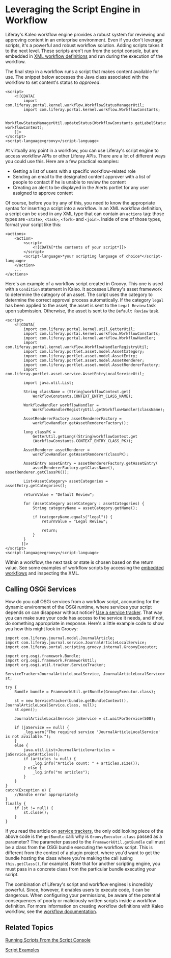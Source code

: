 # Leveraging the Script Engine in Workflow [](id=leveraging-the-script-engine-in-workflow)

Liferay's Kaleo workflow engine provides a robust system for reviewing and
approving content in an enterprise environment. Even if you don't leverage
scripts, it's a powerful and robust workflow solution. Adding scripts takes it
to the next level. These scripts aren't run from the script console, but are
embedded in 
[XML workflow definitions](/develop/tutorials/-/knowledge_base/7-1/crafting-xml-workflow-definitions) 
and run during the execution of the workflow.

The final step in a workflow runs a script that makes content available for use.
The snippet below accesses the Java class associated with the workflow to set
content's status to *approved*.

    <script>
        <![CDATA[
            import com.liferay.portal.kernel.workflow.WorkflowStatusManagerUtil;
            import com.liferay.portal.kernel.workflow.WorkflowConstants;

            WorkflowStatusManagerUtil.updateStatus(WorkflowConstants.getLabelStatus("approved"), workflowContext);
        ]]>
    </script>
    <script-language>groovy</script-language>

At virtually any point in a workflow, you can use Liferay's script engine to
access workflow APIs or other Liferay APIs. There are a lot of different ways
you could use this. Here are a few practical examples:

-  Getting a list of users with a specific workflow-related role
-  Sending an email to the designated content approver with a list of people to
   contact if he is unable to review the content
-  Creating an alert to be displayed in the Alerts portlet for any user assigned
   to approve content

Of course, before you try any of this, you need to know the appropriate syntax
for inserting a script into a workflow. In an XML workflow definition, a script
can be used in any XML type that can contain an `actions` tag: those types are
`<state>`, `<task>`, `<fork>` and `<join>`. Inside of one of those types, format
your script like this:

    <actions>
        <action>
            <script>
                <![CDATA[*the contents of your script*]]>
            </script>
            <script-language>*your scripting language of choice*</script-language>
        </action>
        ...
    </actions>

Here's an example of a workflow script created in Groovy. This one is used with
a `Condition` statement in Kaleo. It accesses Liferay's asset framework to
determine the category of an asset. The script uses the category to determine
the correct approval process automatically.  If the category `legal` has been
applied to the asset, the asset is sent to the `Legal Review` task upon
submission. Otherwise, the asset is sent to the `Default Review` task.

    <script>
        <![CDATA[
            import com.liferay.portal.kernel.util.GetterUtil;
            import com.liferay.portal.kernel.workflow.WorkflowConstants;
            import com.liferay.portal.kernel.workflow.WorkflowHandler;
            import com.liferay.portal.kernel.workflow.WorkflowHandlerRegistryUtil;
            import com.liferay.portlet.asset.model.AssetCategory;
            import com.liferay.portlet.asset.model.AssetEntry;
            import com.liferay.portlet.asset.model.AssetRenderer;
            import com.liferay.portlet.asset.model.AssetRendererFactory;
            import com.liferay.portlet.asset.service.AssetEntryLocalServiceUtil;

            import java.util.List;

            String className = (String)workflowContext.get(
                WorkflowConstants.CONTEXT_ENTRY_CLASS_NAME);

            WorkflowHandler workflowHandler =
                WorkflowHandlerRegistryUtil.getWorkflowHandler(className);

            AssetRendererFactory assetRendererFactory =
                workflowHandler.getAssetRendererFactory();

            long classPK =
                GetterUtil.getLong((String)workflowContext.get
                (WorkflowConstants.CONTEXT_ENTRY_CLASS_PK));

            AssetRenderer assetRenderer =
                workflowHandler.getAssetRenderer(classPK);

            AssetEntry assetEntry = assetRendererFactory.getAssetEntry(
                assetRendererFactory.getClassName(), assetRenderer.getClassPK());

            List<AssetCategory> assetCategories = assetEntry.getCategories();

            returnValue = "Default Review";

            for (AssetCategory assetCategory : assetCategories) {
                String categoryName = assetCategory.getName();

                if (categoryName.equals("legal")) {
                    returnValue = "Legal Review";

                    return;
                }
            }
           ]]>
    </script>
    <script-language>groovy</script-language>

Within a workflow, the next task or state is chosen based on the return value.
See some examples of workflow scripts by accessing the
[embedded workflows](/discover/portal/-/knowledge_base/7-1/workflow#embedded-workflows) 
and inspecting the XML.

## Calling OSGi Services [](id=calling-osgi-services)

How do you call OSGi services from a workflow script, accounting for the dynamic
environment of the OSGi runtime, where services your script depends on can
disappear without notice? 
[Use a service tracker](/develop/tutorials/-/knowledge_base/7-1/service-trackers). 
That way you can make sure your code has access to the service it
needs, and if not, do something appropriate in response. Here's a little example
code to show you how this might look in Groovy:

    import com.liferay.journal.model.JournalArticle;
    import com.liferay.journal.service.JournalArticleLocalService;
    import com.liferay.portal.scripting.groovy.internal.GroovyExecutor;

    import org.osgi.framework.Bundle;
    import org.osgi.framework.FrameworkUtil;
    import org.osgi.util.tracker.ServiceTracker;

    ServiceTracker<JournalArticleLocalService, JournalArticleLocalService> st;

    try {
        Bundle bundle = FrameworkUtil.getBundle(GroovyExecutor.class);

        st = new ServiceTracker(bundle.getBundleContext(), JournalArticleLocalService.class, null);
        st.open();

        JournalArticleLocalService jaService = st.waitForService(500);
        
        if (jaService == null) {
            _log.warn("The required service 'JournalArticleLocalService' is not available.");
        }
        else {
            java.util.List<JournalArticle>articles = jaService.getArticles();
            if (articles != null) {
                _log.info("Article count: " + articles.size());
            } else {
                _log.info("no articles");
            }
        }
    }
    catch(Exception e) {
        //Handle error appropriately
    }
    finally {
        if (st != null) {
            st.close();
        }
    }

If you read the article on 
[service trackers](/develop/tutorials/-/knowledge_base/7-1/service-trackers), 
the only odd looking piece of the above code is the `getBundle` call: why is
`GroovyExecutor.class` passed as a parameter? The parameter passed to the
`FrameworkUtil.getBundle` call must be a class from the OSGi bundle executing
the workflow script. This is different from the context of a plugin project,
where you'd want to get the bundle hosting the class where you're making the
call (using `this.getClass()`, for example). Note that for another scripting
engine, you must pass in a concrete class from the particular bundle executing
your script.

The combination of Liferay's script and workflow engines is incredibly powerful.
Since, however, it enables users to execute code, it can be dangerous. When
configuring your permissions, be aware of the potential consequences of poorly
or maliciously written scripts inside a workflow definition. For more
information on creating workflow definitions with Kaleo workflow, see the
[workflow documentation](/discover/portal/-/knowledge_base/7-1/workflow).

## Related Topics [](id=related-topics)

[Running Scripts From the Script Console](/discover/portal/-/knowledge_base/7-1/running-scripts-from-the-script-console)

[Script Examples](/discover/portal/-/knowledge_base/7-1/script-examples)
